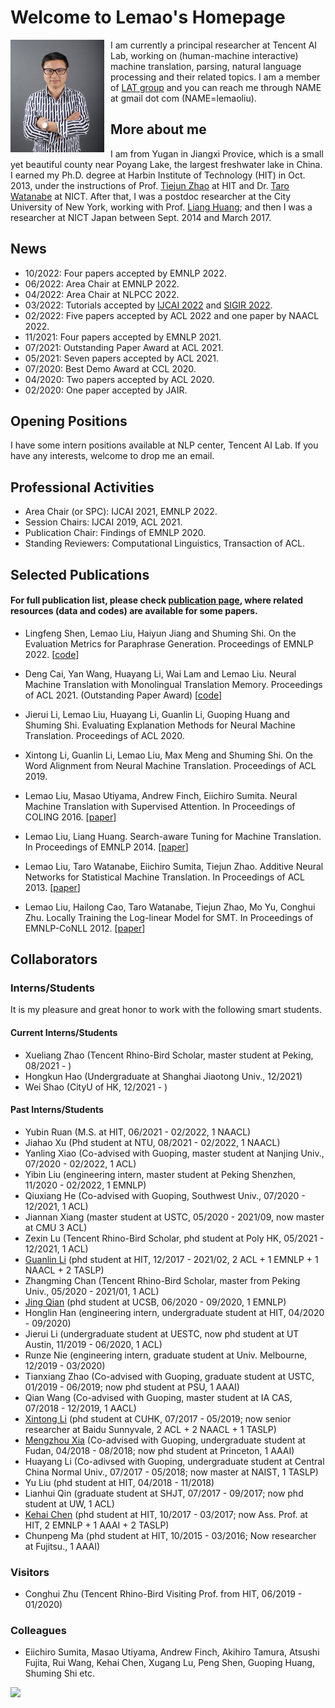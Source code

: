 # Welcome to Lemao's Homepage


<img align="left" src="homepage_lemao.jpg" width=150 height=180 alt="a photo" style="padding-right:10px">

I am currently a principal researcher at Tencent AI Lab, working on (human-machine interactive) machine translation, parsing, natural language processing and their related topics. I am a member of [LAT group](lat.md) and you can reach me through NAME at gmail dot com (NAME=lemaoliu).

## More about me

I am from Yugan in Jiangxi Provice, which is a small yet beautiful county near Poyang Lake, the largest freshwater lake in China. I earned my Ph.D. degree at Harbin Institute of Technology (HIT) in Oct. 2013, under the instructions of Prof. [Tiejun Zhao](http://encs.hit.edu.cn/2016/0229/c5511a144140/page.htm) at HIT and Dr. [Taro Watanabe](https://sites.google.com/site/tarowtnb/) at NICT. After that, I was a postdoc researcher at the City University of New York, working with Prof. [Liang Huang](https://web.engr.oregonstate.edu/~huanlian/); and then I was a researcher at NICT Japan between Sept. 2014 and March 2017. 

## News
- 10/2022: Four papers accepted by EMNLP 2022.  
- 06/2022: Area Chair at EMNLP 2022.
- 04/2022: Area Chair at NLPCC 2022.
- 03/2022: Tutorials accepted by [IJCAI 2022](https://ijcai-22.org/tutorials/) and [SIGIR 2022](https://sigir.org/sigir2022/program/tutorials/).
- 02/2022: Five papers accepted by ACL 2022 and one paper by NAACL 2022.
- 11/2021: Four papers accepted by EMNLP 2021.
- 07/2021: Outstanding Paper Award at ACL 2021. 
- 05/2021: Seven papers accepted by ACL 2021. 
- 07/2020: Best Demo Award at CCL 2020. 
- 04/2020: Two papers accepted by ACL 2020.
- 02/2020: One paper accepted by JAIR.


## Opening Positions
I have some intern positions available at NLP center, Tencent AI Lab. If you have any interests, welcome to drop me an email. 

## Professional Activities
- Area Chair (or SPC): IJCAI 2021, EMNLP 2022. 
- Session Chairs: IJCAI 2019, ACL 2021.
- Publication Chair: Findings of EMNLP 2020.
- Standing Reviewers: Computational Linguistics, Transaction of ACL.

## Selected Publications
#### For full publication list, please check [publication page](publications.md), where related resources (data and codes) are available for some papers.

- Lingfeng Shen, Lemao Liu, Haiyun Jiang and Shuming Shi. On the Evaluation Metrics for Paraphrase Generation. Proceedings of EMNLP 2022. [[code](https://github.com/shadowkiller33/ParaScore)]

- Deng Cai, Yan Wang, Huayang Li, Wai Lam and Lemao Liu. Neural Machine Translation with Monolingual Translation Memory. Proceedings of ACL 2021. (Outstanding Paper Award) [[code](https://github.com/lemaoliu/copyisallyouneed-1)]

- Jierui Li, Lemao Liu, Huayang Li, Guanlin Li, Guoping Huang and Shuming Shi. Evaluating Explanation Methods for Neural Machine Translation. Proceedings of ACL 2020.

- Xintong Li, Guanlin Li, Lemao Liu, Max Meng and Shuming Shi. On the Word Alignment from Neural Machine Translation. Proceedings of ACL 2019. 

- Lemao Liu, Masao Utiyama, Andrew Finch, Eiichiro Sumita. Neural Machine Translation with Supervised Attention. In Proceedings of COLING 2016. [[paper](http://aclweb.org/anthology/C/C16/C16-1291.pdf)]

- Lemao Liu, Liang Huang. Search-aware Tuning for Machine Translation. In Proceedings of EMNLP 2014. [[paper](http://aclweb.org/anthology/D/D14/D14-1209.pdf)]

- Lemao Liu, Taro Watanabe, Eiichiro Sumita, Tiejun Zhao. Additive Neural Networks for Statistical Machine Translation. In Proceedings of ACL 2013. [[paper](http://www.aclweb.org/anthology/P13-1078)]

- Lemao Liu, Hailong Cao, Taro Watanabe, Tiejun Zhao, Mo Yu, Conghui Zhu. Locally Training the Log-linear Model for SMT. In Proceedings of EMNLP-CoNLL 2012. [[paper](http://www.aclweb.org/anthology/D12-1037)]


## Collaborators

### Interns/Students
It is my pleasure and great honor to work with the following smart students.

#### Current Interns/Students
- Xueliang Zhao (Tencent Rhino-Bird Scholar, master student at Peking, 08/2021 - )
- Hongkun Hao (Undergraduate at Shanghai Jiaotong Univ., 12/2021)
- Wei Shao (CityU of HK, 12/2021 - )


#### Past Interns/Students
- Yubin Ruan (M.S. at HIT, 06/2021 - 02/2022, 1 NAACL)
- Jiahao Xu (Phd student at NTU, 08/2021 - 02/2022, 1 NAACL)
- Yanling Xiao (Co-advised with Guoping, master student at Nanjing Univ., 07/2020 - 02/2022, 1 ACL)
- Yibin Liu (engineering intern, master student at Peking Shenzhen, 11/2020 - 02/2022, 1 EMNLP)
- Qiuxiang He (Co-advised with Guoping, Southwest Univ., 07/2020 - 12/2021, 1 ACL)
- Jiannan Xiang (master student at USTC, 05/2020 - 2021/09, now master at CMU 3 ACL)
- Zexin Lu (Tencent Rhino-Bird Scholar, phd student at Poly HK, 05/2021 - 12/2021, 1 ACL)
- [Guanlin Li](https://epsilon-lee.github.io/) (phd student at HIT, 12/2017 - 2021/02, 2 ACL + 1 EMNLP + 1 NAACL + 2 TASLP)
- Zhangming Chan (Tencent Rhino-Bird Scholar, master from Peking Univ., 05/2020 - 2021/01, 1 ACL)
- [Jing Qian](https://jing-qian.github.io/) (phd student at UCSB, 06/2020 - 09/2020, 1 EMNLP)
- Honglin Han (engineering intern, undergraduate student at HIT, 04/2020 - 09/2020)
- Jierui Li (undergraduate student at UESTC, now phd student at UT Austin, 11/2019 - 06/2020, 1 ACL)
- Runze Nie (engineering intern, graduate student at Univ. Melbourne, 12/2019 - 03/2020)
- Tianxiang Zhao (Co-advised with Guoping, graduate student at USTC, 01/2019 - 06/2019; now phd student at PSU, 1 AAAI)
- Qian Wang (Co-advised with Guoping, master student at IA CAS, 07/2018 - 12/2019, 1 AACL)
- [Xintong Li](https://znculee.github.io/) (phd student at CUHK, 07/2017 - 05/2019; now senior researcher at Baidu Sunnyvale, 2 ACL + 2 NAACL + 1 TASLP)
- [Mengzhou Xia](https://xiamengzhou.github.io/) (Co-advised with Guoping, undergraduate student at Fudan, 04/2018 - 08/2018; now phd student at Princeton, 1 AAAI)
- Huayang Li (Co-adivsed with Guoping, undergraduate student at Central China Normal Univ., 07/2017 - 05/2018; now master at NAIST, 1 TASLP)
- Yu Liu (phd student at HIT, 04/2018 - 11/2018)
- Lianhui Qin (graduate student at SHJT, 07/2017 - 09/2017; now phd student at UW, 1 ACL) 
- [Kehai Chen](https://chenkehai.github.io/) (phd student at HIT, 10/2017 - 03/2017; now Ass. Prof. at HIT, 2 EMNLP + 1 AAAI + 2 TASLP)
- Chunpeng Ma (phd student at HIT, 10/2015 - 03/2016; Now researcher at Fujitsu., 1 AAAI) 


### Visitors

- Conghui Zhu (Tencent Rhino-Bird Visiting Prof. from HIT, 06/2019 - 01/2020)


### Colleagues 
- Eiichiro Sumita, Masao Utiyama, Andrew Finch, Akihiro Tamura, Atsushi Fujita, Rui Wang, Kehai Chen, Xugang Lu, Peng Shen, Guoping Huang, Shuming Shi etc.

<body> <a href="https://clustrmaps.com/site/1bsfu" title="Visit tracker"><img src="//www.clustrmaps.com/map_v2.png?d=uharu5zne9WqbPWV-rBH9K0U1okF8pSmQx1gwD8Jomo&cl=ffffff"></a> </body>
